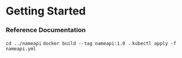 # Getting Started

### Reference Documentation
`cd ../nameapi`
`docker build --tag nameapi:1.0 .`
`kubectl apply -f nameapi.yml`